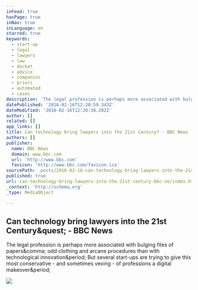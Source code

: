```yaml
---
inFeed: true
hasPage: true
inNav: true
inLanguage: en
starred: true
keywords:
  - start-up
  - legal
  - lawyers
  - law
  - docket
  - advice
  - companies
  - priori
  - automated
  - cases
description: 'The legal profession is perhaps more associated with bulging files of papers, odd clothing and arcane procedures than with technological innovation. But several start-ups are trying to give this most conservative - and sometimes vexing - of professions a digital makeover.'
datePublished: '2016-02-16T12:20:59.343Z'
dateModified: '2016-02-16T12:20:38.202Z'
author: []
related: []
app_links: []
title: Can technology bring lawyers into the 21st Century? - BBC News
authors: []
publisher:
  name: BBC News
  domain: www.bbc.com
  url: 'http://www.bbc.com'
  favicon: 'http://www.bbc.com/favicon.ico'
sourcePath: _posts/2016-02-16-can-technology-bring-lawyers-into-the-21st-century-bbc-ne.md
published: true
url: can-technology-bring-lawyers-into-the-21st-century-bbc-ne/index.html
_context: 'http://schema.org'
_type: MediaObject

---
```

<article style=""><h1>Can technology bring lawyers into the 21st Century&amp;quest; - BBC News</h1><p>The legal profession is perhaps more associated with bulging files of papers&amp;comma; odd clothing and arcane procedures than with technological innovation&amp;period; But several start-ups are trying to give this most conservative - and sometimes vexing - of professions a digital makeover&amp;period;</p><img src="http://ichef.bbci.co.uk/news/1024/cpsprodpb/399C/production/_88284741_thinkstockphotos-180939218.jpg" /></article>